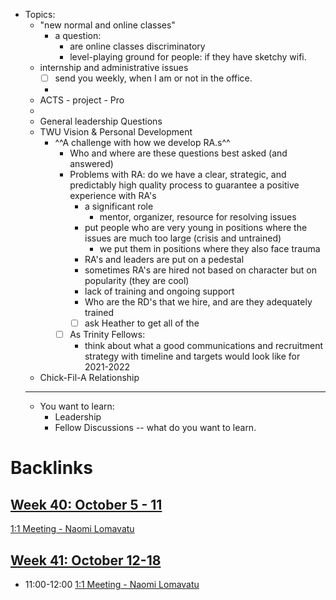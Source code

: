 - Topics: 
    - "new normal and online classes"
        - a question: 
            - are online classes discriminatory
            - level-playing ground for people: if they have sketchy wifi. 
    - internship and administrative issues
        - [ ] send you weekly, when I am or not in the office. 
        - 
    - ACTS - project - Pro
    - 
    - General leadership Questions
    - TWU Vision & Personal Development
        - ^^A challenge with how we develop RA.s^^ 
            - Who and where are these questions best asked (and answered)
            - Problems with RA: do we have a clear, strategic, and predictably high quality process to guarantee a positive experience with RA's
                - a significant role
                    - mentor, organizer, resource for resolving issues
                - put people who are very young in positions where the issues are much too large (crisis and untrained)
                    - we put them in positions where they also face trauma
                - RA's and leaders are put on a pedestal
                - sometimes RA's are hired not based on character but on popularity (they are cool)
                - lack of training and ongoing support
                - Who are the RD's that we hire, and are they adequately trained
                - [ ] ask Heather to get all of the 
            - [ ] As Trinity Fellows: 
                - think about what a good communications and recruitment strategy with timeline and targets would look like for 2021-2022
    - Chick-Fil-A Relationship
    - ---------------------
    - You want to learn:
        - Leadership
        - Fellow Discussions -- what do you want to learn. 

# Backlinks
## [Week 40: October 5 - 11](<Week 40: October 5 - 11.md>)
[1:1 Meeting - Naomi Lomavatu ](<1:1 Meeting - Naomi Lomavatu .md>)

## [Week 41: October 12-18](<Week 41: October 12-18.md>)
- 11:00-12:00 [1:1 Meeting - Naomi Lomavatu ](<1:1 Meeting - Naomi Lomavatu .md>)

